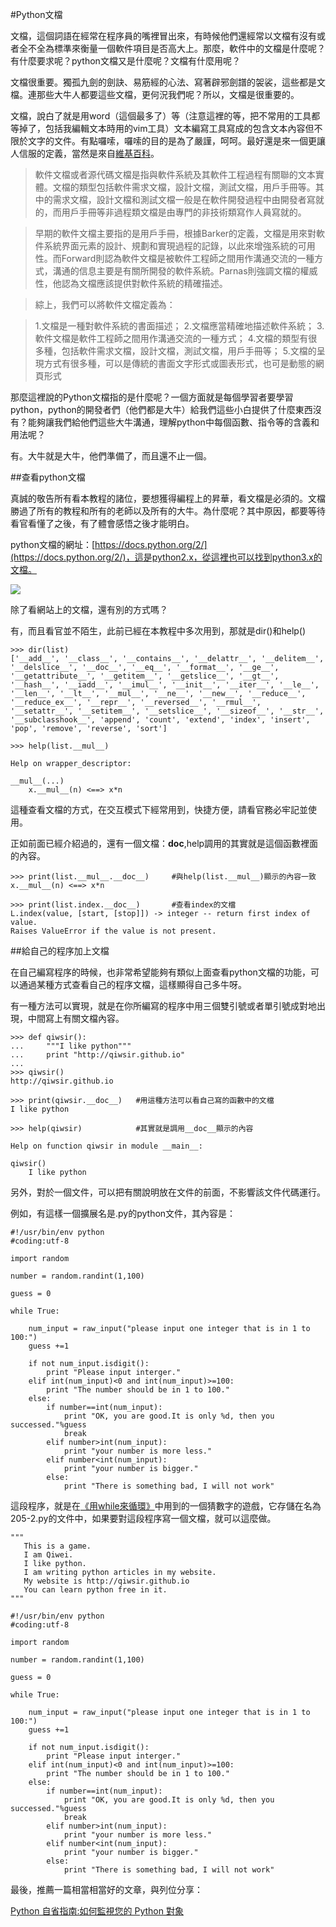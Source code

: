 #Python文檔

文檔，這個詞語在經常在程序員的嘴裡冒出來，有時候他們還經常以文檔有沒有或者全不全為標準來衡量一個軟件項目是否高大上。那麼，軟件中的文檔是什麼呢？有什麼要求呢？python文檔又是什麼呢？文檔有什麼用呢？

文檔很重要。獨孤九劍的劍訣、易筋經的心法、寫著辟邪劍譜的袈裟，這些都是文檔。連那些大牛人都要這些文檔，更何況我們呢？所以，文檔是很重要的。

文檔，說白了就是用word（這個最多了）等（注意這裡的等，把不常用的工具都等掉了，包括我編輯文本時用的vim工具）文本編寫工具寫成的包含文本內容但不限於文字的文件。有點囉嗦，囉嗦的目的是為了嚴謹，呵呵。最好還是來一個更讓人信服的定義，當然是來自[維基百科](http://zh.wikipedia.org/wiki/%E8%BD%AF%E4%BB%B6%E6%96%87%E6%A1%A3)。

>軟件文檔或者源代碼文檔是指與軟件系統及其軟件工程過程有關聯的文本實體。文檔的類型包括軟件需求文檔，設計文檔，測試文檔，用戶手冊等。其中的需求文檔，設計文檔和測試文檔一般是在軟件開發過程中由開發者寫就的，而用戶手冊等非過程類文檔是由專門的非技術類寫作人員寫就的。

>早期的軟件文檔主要指的是用戶手冊，根據Barker的定義，文檔是用來對軟件系統界面元素的設計、規劃和實現過程的記錄，以此來增強系統的可用性。而Forward則認為軟件文檔是被軟件工程師之間用作溝通交流的一種方式，溝通的信息主要是有關所開發的軟件系統。Parnas則強調文檔的權威性，他認為文檔應該提供對軟件系統的精確描述。

>綜上，我們可以將軟件文檔定義為：

>1.文檔是一種對軟件系統的書面描述；
>2.文檔應當精確地描述軟件系統；
>3.軟件文檔是軟件工程師之間用作溝通交流的一種方式；
>4.文檔的類型有很多種，包括軟件需求文檔，設計文檔，測試文檔，用戶手冊等；
>5.文檔的呈現方式有很多種，可以是傳統的書面文字形式或圖表形式，也可是動態的網頁形式

那麼這裡說的Python文檔指的是什麼呢？一個方面就是每個學習者要學習python，python的開發者們（他們都是大牛）給我們這些小白提供了什麼東西沒有？能夠讓我們給他們這些大牛溝通，理解python中每個函數、指令等的含義和用法呢？

有。大牛就是大牛，他們準備了，而且還不止一個。

##查看python文檔

真誠的敬告所有看本教程的諸位，要想獲得編程上的昇華，看文檔是必須的。文檔勝過了所有的教程和所有的老師以及所有的大牛。為什麼呢？其中原因，都要等待看官看懂了之後，有了體會感悟之後才能明白。

python文檔的網址：[https://docs.python.org/2/](https://docs.python.org/2/)，這是python2.x，從這裡也可以找到python3.x的文檔。

![](https://raw.githubusercontent.com/qiwsir/ITArticles/master/Pictures/21101.png)

除了看網站上的文檔，還有別的方式嗎？

有，而且看官並不陌生，此前已經在本教程中多次用到，那就是dir()和help()

    >>> dir(list)
    ['__add__', '__class__', '__contains__', '__delattr__', '__delitem__', '__delslice__', '__doc__', '__eq__', '__format__', '__ge__', '__getattribute__', '__getitem__', '__getslice__', '__gt__', '__hash__', '__iadd__', '__imul__', '__init__', '__iter__', '__le__', '__len__', '__lt__', '__mul__', '__ne__', '__new__', '__reduce__', '__reduce_ex__', '__repr__', '__reversed__', '__rmul__', '__setattr__', '__setitem__', '__setslice__', '__sizeof__', '__str__', '__subclasshook__', 'append', 'count', 'extend', 'index', 'insert', 'pop', 'remove', 'reverse', 'sort']

    >>> help(list.__mul__)

    Help on wrapper_descriptor:

    __mul__(...)
        x.__mul__(n) <==> x*n

這種查看文檔的方式，在交互模式下經常用到，快捷方便，請看官務必牢記並使用。

正如前面已經介紹過的，還有一個文檔：__doc__,help調用的其實就是這個函數裡面的內容。

    >>> print(list.__mul__.__doc__)     #與help(list.__mul__)顯示的內容一致
    x.__mul__(n) <==> x*n

    >>> print(list.index.__doc__)       #查看index的文檔
    L.index(value, [start, [stop]]) -> integer -- return first index of value.
    Raises ValueError if the value is not present.

##給自己的程序加上文檔

在自己編寫程序的時候，也非常希望能夠有類似上面查看python文檔的功能，可以通過某種方式查看自己的程序文檔，這樣顯得自己多牛呀。

有一種方法可以實現，就是在你所編寫的程序中用三個雙引號或者單引號成對地出現，中間寫上有關文檔內容。

    >>> def qiwsir():
    ...     """I like python"""
    ...     print "http://qiwsir.github.io"
    ...
    >>> qiwsir()
    http://qiwsir.github.io

    >>> print(qiwsir.__doc__)   #用這種方法可以看自己寫的函數中的文檔
    I like python

    >>> help(qiwsir)            #其實就是調用__doc__顯示的內容

    Help on function qiwsir in module __main__:

    qiwsir()
        I like python

另外，對於一個文件，可以把有關說明放在文件的前面，不影響該文件代碼運行。

例如，有這樣一個擴展名是.py的python文件，其內容是：

	#!/usr/bin/env python
	#coding:utf-8

	import random

	number = random.randint(1,100)

	guess = 0

	while True:

	    num_input = raw_input("please input one integer that is in 1 to 100:")
	    guess +=1

	    if not num_input.isdigit():
	        print "Please input interger."
	    elif int(num_input)<0 and int(num_input)>=100:
	        print "The number should be in 1 to 100."
	    else:
	        if number==int(num_input):
	            print "OK, you are good.It is only %d, then you successed."%guess
	            break
	        elif number>int(num_input):
	            print "your number is more less."
	        elif number<int(num_input):
	            print "your number is bigger."
	        else:
	            print "There is something bad, I will not work"

這段程序，就是在[《用while來循環》](./205.md)中用到的一個猜數字的遊戲，它存儲在名為205-2.py的文件中，如果要對這段程序寫一個文檔，就可以這麼做。

    """
       This is a game.
       I am Qiwei.
       I like python.
       I am writing python articles in my website.
       My website is http://qiwsir.github.io
       You can learn python free in it.
    """

	#!/usr/bin/env python
	#coding:utf-8

	import random

	number = random.randint(1,100)

	guess = 0

	while True:

	    num_input = raw_input("please input one integer that is in 1 to 100:")
	    guess +=1

	    if not num_input.isdigit():
	        print "Please input interger."
	    elif int(num_input)<0 and int(num_input)>=100:
	        print "The number should be in 1 to 100."
	    else:
	        if number==int(num_input):
	            print "OK, you are good.It is only %d, then you successed."%guess
	            break
	        elif number>int(num_input):
	            print "your number is more less."
	        elif number<int(num_input):
	            print "your number is bigger."
	        else:
	            print "There is something bad, I will not work"


最後，推薦一篇相當相當好的文章，與列位分享：

[Python 自省指南:如何監視您的 Python 對象](http://www.ibm.com/developerworks/cn/linux/l-pyint/#ibm-pcon)
